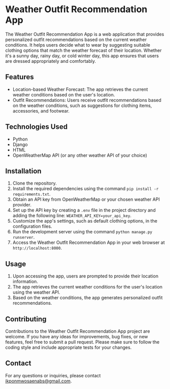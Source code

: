 # Weather Outfit Recommendation App

The Weather Outfit Recommendation App is a web application that provides personalized outfit recommendations based on the current weather conditions. It helps users decide what to wear by suggesting suitable clothing options that match the weather forecast of their location. Whether it's a sunny day, rainy day, or cold winter day, this app ensures that users are dressed appropriately and comfortably.

## Features

- Location-based Weather Forecast: The app retrieves the current weather conditions based on the user's location.
- Outfit Recommendations: Users receive outfit recommendations based on the weather conditions, such as suggestions for clothing items, accessories, and footwear.


## Technologies Used

- Python
- Django
- HTML
- OpenWeatherMap API (or any other weather API of your choice)

## Installation

1. Clone the repository.
2. Install the required dependencies using the command `pip install -r requirements.txt`.
3. Obtain an API key from OpenWeatherMap or your chosen weather API provider.
4. Set up the API key by creating a `.env` file in the project directory and adding the following line: `WEATHER_API_KEY=your_api_key`.
5. Customize the app's settings, such as default clothing options, in the configuration files.
6. Run the development server using the command `python manage.py runserver`.
7. Access the Weather Outfit Recommendation App in your web browser at `http://localhost:8000`.

## Usage

1. Upon accessing the app, users are prompted to provide their location information.
2. The app retrieves the current weather conditions for the user's location using the weather API.
3. Based on the weather conditions, the app generates personalized outfit recommendations.

## Contributing

Contributions to the Weather Outfit Recommendation App project are welcome. If you have any ideas for improvements, bug fixes, or new features, feel free to submit a pull request. Please make sure to follow the coding style and include appropriate tests for your changes.

## Contact

For any questions or inquiries, please contact ikponmwosaenabs@gmail.com.
